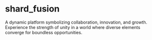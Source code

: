 # shard_fusion
A dynamic platform symbolizing collaboration, innovation, and growth. Experience the strength of unity in a world where diverse elements converge for boundless opportunities.
